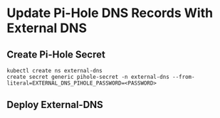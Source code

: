 # Update Pi-Hole DNS Records With External DNS

## Create Pi-Hole Secret

```shel
kubectl create ns external-dns
create secret generic pihole-secret -n external-dns --from-literal=EXTERNAL_DNS_PIHOLE_PASSWORD=<PASSWORD>
```

## Deploy External-DNS
